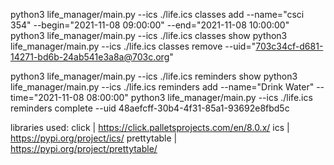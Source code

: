 

python3 life_manager/main.py --ics ./life.ics classes add --name="csci 354" --begin="2021-11-08 09:00:00" --end="2021-11-08 10:00:00"
python3 life_manager/main.py --ics ./life.ics classes show
python3 life_manager/main.py --ics ./life.ics classes remove --uid="703c34cf-d681-14271-bd6b-24ab541e3a8a@703c.org"

python3 life_manager/main.py --ics ./life.ics reminders show
python3 life_manager/main.py --ics ./life.ics reminders add --name="Drink Water" --time="2021-11-08 08:00:00"
python3 life_manager/main.py --ics ./life.ics reminders complete --uid 48aefcff-30b4-4f31-85a1-93692e8fbd5c


libraries used:
click | https://click.palletsprojects.com/en/8.0.x/
ics | https://pypi.org/project/ics/
prettytable | https://pypi.org/project/prettytable/